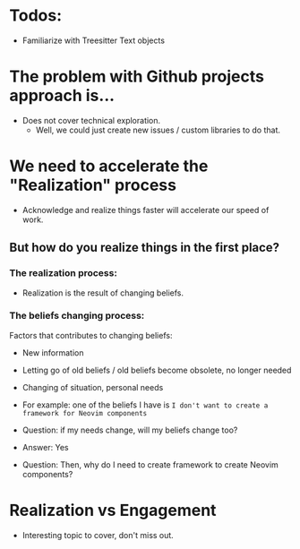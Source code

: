 # Todos:

- Familiarize with Treesitter Text objects

# The problem with Github projects approach is...

- Does not cover technical exploration.
    - Well, we could just create new issues / custom libraries to do that.

# We need to accelerate the "Realization" process

- Acknowledge and realize things faster will accelerate our speed of work.

## But how do you realize things in the first place?

### The realization process:

- Realization is the result of changing beliefs.

### The beliefs changing process:

Factors that contributes to changing beliefs:

- New information
- Letting go of old beliefs / old beliefs become obsolete, no longer needed
- Changing of situation, personal needs

- For example: one of the beliefs I have is `I don't want to create a framework for Neovim components`
- Question: if my needs change, will my beliefs change too?
- Answer: Yes

- Question: Then, why do I need to create framework to create Neovim components?

# Realization vs Engagement
- Interesting topic to cover, don't miss out.
